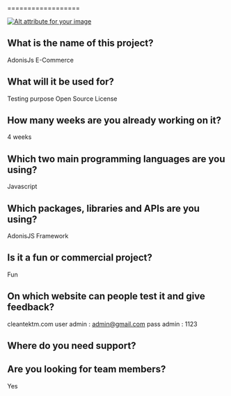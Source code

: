 
==================

[![Alt attribute for your image](https://www.livecoding.tv/static/img/email/logo-black.png "")](https://www.livecoding.tv "Your link title here")

What is the name of this project?
------------------
AdonisJs E-Commerce

What will it be used for?
------------------
Testing purpose Open Source License

How many weeks are you already working on it?
------------------
4 weeks

Which two main programming languages are you using?
------------------
Javascript

Which packages, libraries and APIs are you using?
------------------
AdonisJS Framework

Is it a fun or commercial project?
------------------
Fun 

On which website can people test it and give feedback?
------------------
cleantektm.com
user admin : admin@gmail.com
pass admin : 1123

Where do you need support?
------------------


Are you looking for team members?
------------------
Yes
